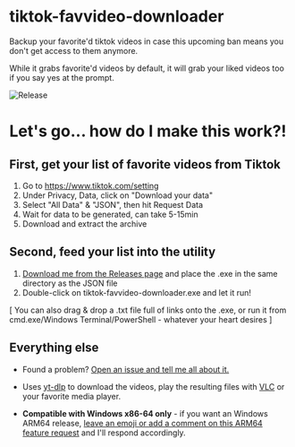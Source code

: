 # tiktok-favvideo-downloader

Backup your favorite'd tiktok videos in case this upcoming ban means you don't get access to them anymore.

While it grabs favorite'd videos by default, it will grab your liked videos too if you say yes at the prompt.

![Release](https://github.com/ozskywalker/tiktok-favvideo-downloader/actions/workflows/release-on-push-to-release-branch.yml/badge.svg)

# Let's go... how do I make this work?!

## First, get your list of favorite videos from Tiktok

1. Go to https://www.tiktok.com/setting
2. Under Privacy, Data, click on "Download your data"
3. Select "All Data" & "JSON", then hit Request Data
4. Wait for data to be generated, can take 5-15min
5. Download and extract the archive

## Second, feed your list into the utility
1. [Download me from the Releases page](https://github.com/ozskywalker/tiktok-favvideo-downloader/releases) and place the .exe in the same directory as the JSON file
2. Double-click on tiktok-favvideo-downloader.exe and let it run!

[ You can also drag & drop a .txt file full of links onto the .exe, or run it from cmd.exe/Windows Terminal/PowerShell - whatever your heart desires ]


## Everything else

* Found a problem? [Open an issue and tell me all about it.](https://github.com/ozskywalker/tiktok-favvideo-downloader/issues)

* Uses [yt-dlp](https://github.com/yt-dlp/yt-dlp) to download the videos, play the resulting files with [VLC](https://www.videolan.org/vlc/) or your favorite media player.

* **Compatible with Windows x86-64 only** - if you want an Windows ARM64 release, [leave an emoji or add a comment on this ARM64 feature request](https://github.com/ozskywalker/tiktok-favvideo-downloader/issues/1) and I'll respond accordingly.
